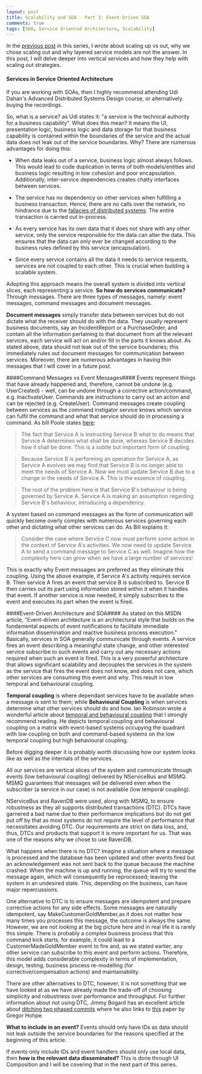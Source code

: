 ```yaml
---
layout: post
title: Scalability and SOA - Part 2: Event-Driven SOA
comments: true
tags: [SOA, Service Oriented Architecture, Scalability]
---
```


In the [previous post](http://www.ashrafmageed.com/Scalability/) in this series, I wrote about scaling up vs out, why we chose scaling out and why layered service models are not the answer. In this post, I will delve deeper into vertical services and how they help with scaling out strategies.

#### Services in Service Oriented Architecture ####
If you are working with SOAs, then I highly recommend attending Udi Dahan's Advanced Distributed Systems Design course, or alternatively buying the recordings. 

So, what is a service?  as Udi states it: "a service is the technical authority for a business capability". What does this mean? It means the UI, presentation logic, business logic and data storage for that business capability is contained within the boundaries of the service and the actual data does not leak out of the service boundaries. Why? There are numerous advantages for doing this:

- When data leaks out of a service, business logic almost always follows. This would lead to code duplication in terms of both models/entities and business logic resulting in low cohesion and poor encapsulation. Additionally, inter-service dependencies creates chatty interfaces between services.

- The service has no dependency on other services when fulfilling a business transaction. Hence, there are no calls over the network, no hindrance due to the [fallacies of distributed systems](http://en.wikipedia.org/wiki/Fallacies_of_distributed_computing). The entire transaction is carried out in-process.

- As every service has its own data that it does not share with any other service, only the service responsible for the data can alter the data. This ensures that the data can only ever be changed according to the business rules defined by this service (encapsulation).

- Since every service contains all the data it needs to service requests, services are not coupled to each other. This is crucial when building a scalable system.


Adopting this approach means the overall system is divided into vertical slices, each representing a service. **So how do services communicate?** Through messages. There are three types of messages, namely: event messages, command messages and document messages. 

**Document messages** simply transfer data between services but do not dictate what the receiver should do with the data. They usually represent business documents, say an IncidentReport or a PurchaseOrder, and contain all the information pertaining to that document from all the relevant services, each service will act on and/or fill in the parts it knows about. As stated above, data should not leak out of the service boundaries; this immediately rules out document messages for communication between services. Moreover, there are numerous advantages in having thin messages that I will cover in a future post.

####Command Messages vs Event Messages####
Events represent things that have already happened and, therefore, cannot be undone (e.g. UserCreated) - well, can be undone through a corrective action/command, e.g. InactivateUser. Commands are instructions to carry out an action and can be rejected (e.g. CreateUser). Command messages create coupling between services as the command instigator service knows which service can fulfil the command and what that service should do in processing a command. As bill Poole states [here](http://bill-poole.blogspot.co.uk/2008/04/avoid-command-messages.html):

>The fact that Service A is instructing Service B what to do means that Service A determines what shall be done, whereas Service B decides how it shall be done. This is a subtle but important form of coupling.

>Because Service B is performing an operation for Service A, as Service A evolves we may find that Service B is no longer able to meet the needs of Service A. Now we must update Service B due to a change in the needs of Service A. This is the essence of coupling.

>The root of the problem here is that Service B's behaviour is being governed by Service A. Service A is making an assumption regarding Service B's behaviour, introducing a dependency.

A system based on command messages as the form of communication will quickly become overly complex with numerous services governing each other and dictating what other services can do. As Bill explains it:

>Consider the case where Service C now must perform some action in the context of Service A's activities. We now need to update Service A to send a command message to Service C as well. Imagine how the complexity here can grow when we have a large number of services!

This is exactly why Event messages are preferred as they eliminate this coupling. Using the above example, if Service A's activity requires service B. Then service A fires an event that service B is subscribed to. Service B then carries out its part using information stored within it when it handles that event. If another service is now needed, it simply subscribes to the event and executes its part when the event is fired.

####Event-Driven Architecture and SOA####
As stated on this MSDN article, "Event-driven architecture is an architectural style that builds on the fundamental aspects of event notifications to facilitate immediate information dissemination and reactive business process execution." Basically, services in SOA generally communicate through events. A service fires an event describing a meaningful state change, and other interested service subscribe to such events and carry out any necessary actions required when such an event is fired. This is a very powerful architecture that allows significant scalability and decouples the services in the system as the service that fires the event does not know, and does not care, which other services are consuming this event and why. This result in low temporal and behavioural coupling.

**Temporal coupling** is where dependant services have to be available when a message is sent to them; while **Behavioural Coupling** is when services determine what other services should do and how. Ian Robinson wrote a wonderful article about [temporal and behavioural coupling](http://iansrobinson.com/2009/04/27/temporal-and-behavioural-coupling/) that I strongly recommend reading. He depicts temporal coupling and behavioural coupling on a matrix with event-based systems occupying the quadrant with low coupling on both and command-based systems on the low temporal coupling but high behavioural coupling. 

Before digging deeper it is probably worth discussing how our system looks like as well as the internals of the services.

All our services are vertical slices of the system and communicate through events (low behavioural coupling) delivered by NServiceBus and MSMQ. MSMQ guarantees that messages will be delivered even when the subscriber (a service in our case) is not available (low temporal coupling). 

NServiceBus and RavenDB were used, along with MSMQ, to ensure robustness as they all supports distributed transactions (DTC). DTCs have garnered a bad name due to their performance implications but do not get put off by that as most systems do not require the level of performance that necessitates avoiding DTC. Our requirements are strict on data loss, and, thus, DTCs and products that support it is more important for us. That was one of the reasons why we chose to use RavenDB.

What happens when there is no DTC? Imagine a situation where a message is processed and the database has been updated and other events fired but an acknowledgement was not sent back to the queue because the machine crashed. When the machine is up and running, the queue will try to send the message again, which will consequently be reprocessed; leaving the system in an undesired state. This, depending on the business, can have major repercussions.

One alternative to DTC is to ensure messages are idempotent and prepare corrective actions for any side effects. Some messages are naturally idempotent, say MakeCustomerGoldMember,as it does not matter how many times you processes this message, the outcome is always the same. However, we are not looking at the big picture here and in real life it is rarely this simple. There is probably a complex business process that this command kick starts, for example, it could lead to a CustomerMadeGoldMember event to fire and, as we stated earlier, any other service can subscribe to this event and perform actions. Therefore, this model adds considerable complexity in terms of implementation, design, testing, business process re-modelling (for corrective/compensation actions) and maintainability.


There are other alternatives to DTC, however, it is not something that we have looked at as we have already made the trade-off of choosing simplicity and robustness over performance and throughput. For further information about not using DTC, Jimmy Bogard has an excellent article about [ditching two phased commits](http://lostechies.com/jimmybogard/2013/05/09/ditching-two-phased-commits/) where he also links to [this](http://www.enterpriseintegrationpatterns.com/docs/IEEE_Software_Design_2PC.pdf) paper by Gregor Hohpe.


**What to include in an event?** Events should only have IDs as data should not leak outside the service boundaries for the reasons specified at the beginning of this article. 

If events only include IDs and event handlers should only use local data, then **how is the relevant data disseminated?** This is done through UI Composition and I will be covering that in the next part of this series.
